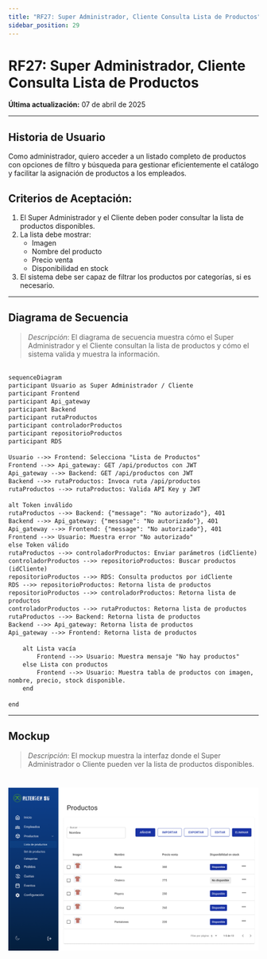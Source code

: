 ```yaml
---
title: "RF27: Super Administrador, Cliente Consulta Lista de Productos"
sidebar_position: 29
---
```


# RF27: Super Administrador, Cliente Consulta Lista de Productos

**Última actualización:** 07 de abril de 2025

---

## Historia de Usuario

Como administrador, quiero acceder a un listado completo de productos con opciones de filtro y búsqueda para gestionar eficientemente el catálogo y facilitar la asignación de productos a los empleados.

## **Criterios de Aceptación:**

1. El Super Administrador y el Cliente deben poder consultar la lista de productos disponibles.
2. La lista debe mostrar:
   - Imagen
   - Nombre del producto
   - Precio venta
   - Disponibilidad en stock
3. El sistema debe ser capaz de filtrar los productos por categorías, si es necesario.

---

## **Diagrama de Secuencia**

> _Descripción_: El diagrama de secuencia muestra cómo el Super Administrador y el Cliente consultan la lista de productos y cómo el sistema valida y muestra la información.

```mermaid

sequenceDiagram
participant Usuario as Super Administrador / Cliente
participant Frontend
participant Api_gateway
participant Backend
participant rutaProductos
participant controladorProductos
participant repositorioProductos
participant RDS

Usuario -->> Frontend: Selecciona "Lista de Productos"
Frontend -->> Api_gateway: GET /api/productos con JWT
Api_gateway -->> Backend: GET /api/productos con JWT
Backend -->> rutaProductos: Invoca ruta /api/productos
rutaProductos -->> rutaProductos: Valida API Key y JWT

alt Token inválido
rutaProductos -->> Backend: {"message": "No autorizado"}, 401
Backend -->> Api_gateway: {"message": "No autorizado"}, 401
Api_gateway -->> Frontend: {"message": "No autorizado"}, 401
Frontend -->> Usuario: Muestra error "No autorizado"
else Token válido
rutaProductos -->> controladorProductos: Enviar parámetros (idCliente)
controladorProductos -->> repositorioProductos: Buscar productos (idCliente)
repositorioProductos -->> RDS: Consulta productos por idCliente
RDS -->> repositorioProductos: Retorna lista de productos
repositorioProductos -->> controladorProductos: Retorna lista de productos
controladorProductos -->> rutaProductos: Retorna lista de productos
rutaProductos -->> Backend: Retorna lista de productos
Backend -->> Api_gateway: Retorna lista de productos
Api_gateway -->> Frontend: Retorna lista de productos

    alt Lista vacía
        Frontend -->> Usuario: Muestra mensaje "No hay productos"
    else Lista con productos
        Frontend -->> Usuario: Muestra tabla de productos con imagen, nombre, precio, stock disponible.
    end

end

```

---

## **Mockup**

> _Descripción_: El mockup muestra la interfaz donde el Super Administrador o Cliente pueden ver la lista de productos disponibles.

# ![alt text](<imagenes/Consultar Productos.png>)
